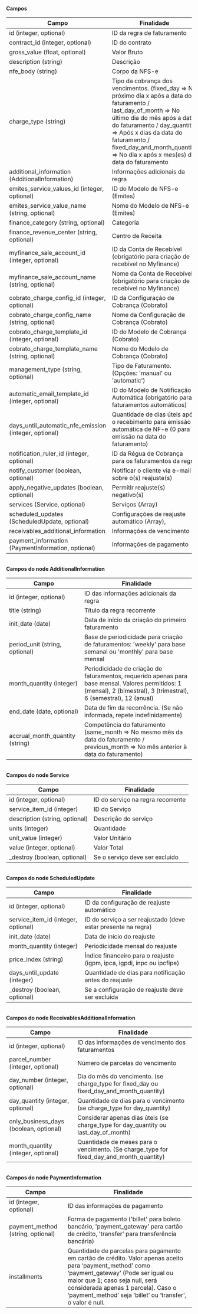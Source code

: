 
<br>
<strong> Campos  </strong>

|              Campo                                      |      Finalidade
| ------------------------------------------------------- | --------------------------------------------------------------------------------- |
| id (integer, optional)                                  | ID da regra de faturamento                                                        |
| contract_id (integer, optional)                         | ID do contrato                                                                    |
| gross_value (float, optional)                           | Valor Bruto                                                                       |
| description (string)                                    | Descrição                                                                         |
| nfe_body (string)                                       | Corpo da NFS-e                                                                    |
| charge_type (string)                                    | Tipo da cobrança dos vencimentos. (fixed_day => No próximo dia x após a data do faturamento / last_day_of_month => No último dia do mês após a data do faturamento / day_quantity => Após x dias da data do faturamento / fixed_day_and_month_quantity => No dia x após x mes(es) da data do faturamento|
| additional_information (AdditionalInformation)          | Informações adicionais da regra                                                   |
| emites_service_values_id (integer, optional)            | ID do Modelo de NFS-e (Emites)                                                    |
| emites_service_value_name (string, optional)            | Nome do Modelo de NFS-e (Emites)                                                  |
| finance_category (string, optional)                     | Categoria                                                                         |
| finance_revenue_center (string, optional)               | Centro de Receita                                                                 |
| myfinance_sale_account_id (integer, optional)           | ID da Conta de Recebível (obrigatório para criação de recebível no Myfinance)     |
| myfinance_sale_account_name (string, optional)          | Nome da Conta de Recebível (obrigatório para criação de recebível no Myfinance)   |
| cobrato_charge_config_id (integer, optional)            | ID da Configuração de Cobrança (Cobrato)                                          |
| cobrato_charge_config_name (string, optional)           | Nome da Configuração de Cobrança (Cobrato)                                        |
| cobrato_charge_template_id (integer, optional)          | ID do Modelo de Cobrança (Cobrato)                                                |
| cobrato_charge_template_name (string, optional)         | Nome do Modelo de Cobrança (Cobrato)                                              |
| management_type (string, optional)                      | Tipo de Faturamento. (Opções: 'manual' ou 'automatic')                            |
| automatic_email_template_id (integer, optional)         | ID do Modelo de Notificação Automática (obrigatório para faturamentos automáticos)|
| days_until_automatic_nfe_emission (integer, optional)   | Quantidade de dias úteis após o recebimento para emissão automática de NF-e (0 para emissão na data do faturamento)|
| notification_ruler_id (integer, optional)               | ID da Régua de Cobrança para os faturamentos da regra                             |
| notify_customer (boolean, optional)                     | Notificar o cliente via e-mail sobre o(s) reajuste(s)                             |
| apply_negative_updates (boolean, optional)              | Permitir reajuste(s) negativo(s)                                                  |
| services (Service, optional)                            | Serviços (Array)                                                                  |
| scheduled_updates (ScheduledUpdate, optional)           | Configurações de reajuste automático (Array),                                     |
| receivables_additional_information                      | Informações de vencimento                                                         |
| payment_information (PaymentInformation, optional)      | Informações de pagamento                                                          |


<br>
<strong> Campos do node AdditionalInformation  </strong>

|              Campo                  |      Finalidade
| ----------------------------------- | --------------------------------------------------- |
| id (integer, optional)              | ID das informações adicionais da regra              |
| title (string)                      | Título da regra recorrente                          |
| init_date (date)                    | Data de início da criação do primeiro faturamento   |
| period_unit (string, optional)      | Base de periodicidade para criação de faturamentos: 'weekly' para base semanal ou 'monthly' para base mensal|
| month_quantity (integer)            | Periodicidade de criação de faturamentos, requerido apenas para base mensal. Valores permitidos: 1 (mensal), 2 (bimestral), 3 (trimestral), 6 (semestral), 12 (anual)|
| end_date (date, optional)           | Data de fim da recorrência. (Se não informada, repete indefinidamente)|
| accrual_month_quantity (string)     | Competência do faturamento (same_month => No mesmo mês da data do faturamento / previous_month => No mês anterior à data do faturamento)|

<br>
<strong> Campos do node Service  </strong>

|              Campo                  |      Finalidade
| ----------------------------------- | --------------------------------------------------- |
| id (integer, optional)              | ID do serviço na regra recorrente                   |
| service_item_id (integer)           | ID do Serviço                                       |
| description (string, optional)      | Descrição do serviço                                |
| units (integer)                     | Quantidade                                          |
| unit_value (integer)                | Valor Unitário                                      |
| value (integer, optional)           | Valor Total                                         |
| _destroy (boolean, optional)        | Se o serviço deve ser excluído                      |

<br>
<strong> Campos do node ScheduledUpdate  </strong>

|              Campo                  |      Finalidade
| ----------------------------------- | --------------------------------------------------- |
| id (integer, optional)              | ID da configuração de reajuste automático           |
| service_item_id (integer, optional) | ID do serviço a ser reajustado (deve estar presente na regra)|
| init_date (date)                    | Data de início do reajuste                          |
| month_quantity (integer)            | Periodicidade mensal do reajuste                    |
| price_index (string)                | Índice financeiro para o reajuste (igpm, ipca, igpdi, inpc ou ipcfipe)|
| days_until_update (integer)         | Quantidade de dias para notificação antes do reajuste|
| _destroy (boolean, optional)        | Se a configuração de reajuste deve ser excluída      |


<br>
<strong> Campos do node ReceivablesAdditionalInformation</strong>

|              Campo                  |      Finalidade
| ----------------------------------- | --------------------------------------------------- |
| id (integer, optional)              | ID das informações de vencimento dos faturamentos   |
| parcel_number (integer, optional)   | Número de parcelas do vencimento                    |
| day_number (integer, optional)      | Dia do mês do vencimento. (se charge_type for fixed_day ou fixed_day_and_month_quantity)|
| day_quantity (integer, optional)    | Quantidade de dias para o vencimento (se charge_type for day_quantity)|
| only_business_days (boolean, optional)| Considerar apenas dias úteis (se charge_type for day_quantity ou last_day_of_month)|
| month_quantity (integer, optional)  | Quantidade de meses para o vencimento. (Se charge_type for fixed_day_and_month_quantity)|


<br>
<strong> Campos do node PaymentInformation</strong>

|              Campo                  |      Finalidade
| ----------------------------------- | --------------------------------------------------- |
| id (integer, optional)              | ID das informações de pagamento                     |
| payment_method (string, optional)   | Forma de pagamento ('billet' para boleto bancário, 'payment_gateway' para cartão de crédito, 'transfer' para transferência bancária)|
| installments                        | Quantidade de parcelas para pagamento em cartão de crédito. Valor apenas aceito para ‘payment_method’ como ‘payment_gateway’ (Pode ser igual ou maior que 1; caso seja null, será considerada apenas 1 parcela). Caso o ‘payment_method’ seja ‘billet’ ou ‘transfer’, o valor é null. |
